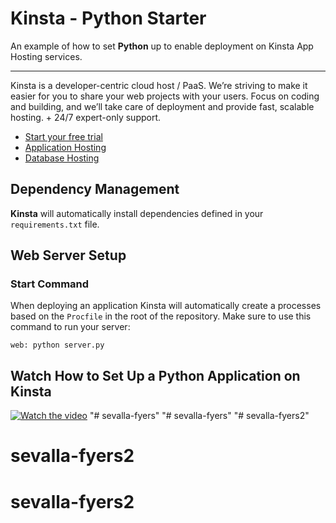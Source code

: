 # Kinsta - Python Starter

An example of how to set **Python** up to enable deployment on Kinsta App Hosting services.

---
Kinsta is a developer-centric cloud host / PaaS. We’re striving to make it easier for you to share your web projects with your users. Focus on coding and building, and we’ll take care of deployment and provide fast, scalable hosting. + 24/7 expert-only support.

- [Start your free trial](https://kinsta.com/signup/?product_type=app-db)
- [Application Hosting](https://kinsta.com/application-hosting)
- [Database Hosting](https://kinsta.com/database-hosting)

## Dependency Management
**Kinsta** will automatically install dependencies defined in your `requirements.txt` file.

## Web Server Setup
### Start Command
When deploying an application Kinsta will automatically create a processes based on the `Procfile` in the root of the repository. Make sure to use this command to run your server:
```
web: python server.py
```

## Watch How to Set Up a Python Application on Kinsta
[![Watch the video](https://img.youtube.com/vi/2TzIKbeL_d8/maxresdefault.jpg)](https://www.youtube.com/watch?v=2TzIKbeL_d8)
"# sevalla-fyers" 
"# sevalla-fyers" 
"# sevalla-fyers2" 
# sevalla-fyers2
# sevalla-fyers2
